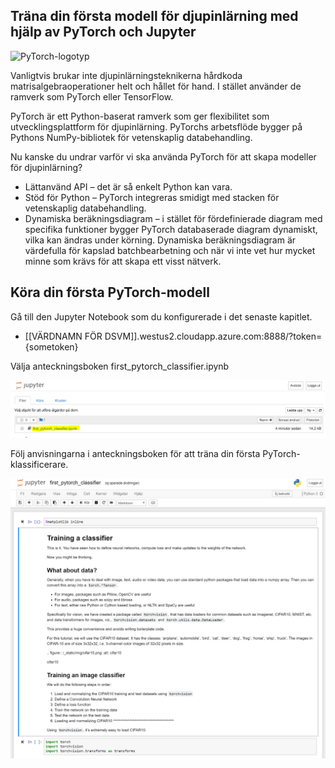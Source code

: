 ## <a name="train-your-first-deep-learning-model-using-pytorch-and-jupyter"></a>Träna din första modell för djupinlärning med hjälp av PyTorch och Jupyter

![PyTorch-logotyp](../media/5-image1.PNG) 

Vanligtvis brukar inte djupinlärningsteknikerna hårdkoda matrisalgebraoperationer helt och hållet för hand. I stället använder de ramverk som PyTorch eller TensorFlow.  

PyTorch är ett Python-baserat ramverk som ger flexibilitet som utvecklingsplattform för djupinlärning. PyTorchs arbetsflöde bygger på Pythons NumPy-bibliotek för vetenskaplig databehandling. 

Nu kanske du undrar varför vi ska använda PyTorch för att skapa modeller för djupinlärning?  

- Lättanvänd API – det är så enkelt Python kan vara.
- Stöd för Python – PyTorch integreras smidigt med stacken för vetenskaplig databehandling.
- Dynamiska beräkningsdiagram – i stället för fördefinierade diagram med specifika funktioner bygger PyTorch databaserade diagram dynamiskt, vilka kan ändras under körning. Dynamiska beräkningsdiagram är värdefulla för kapslad batchbearbetning och när vi inte vet hur mycket minne som krävs för att skapa ett visst nätverk.

## <a name="run-your-first-pytorch-model"></a>Köra din första PyTorch-modell

Gå till den Jupyter Notebook som du konfigurerade i det senaste kapitlet.

- [[VÄRDNAMN FÖR DSVM]].westus2.cloudapp.azure.com:8888/?token={sometoken}

Välja anteckningsboken first_pytorch_classifier.ipynb

![välja first_pytorch_classifier.ipynb](../media/5-image2.PNG)

Följ anvisningarna i anteckningsboken för att träna din första PyTorch-klassificerare.

![skärmbild av anteckningsbok](../media/5-image3.PNG)
